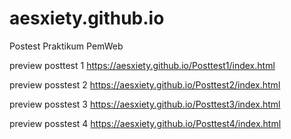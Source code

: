 # aesxiety.github.io
Postest Praktikum PemWeb


preview posttest 1
https://aesxiety.github.io/Posttest1/index.html

preview posstest 2
https://aesxiety.github.io/Posttest2/index.html

preview posstest 3
https://aesxiety.github.io/Posttest3/index.html

preview posstest 4
https://aesxiety.github.io/Posttest4/index.html
